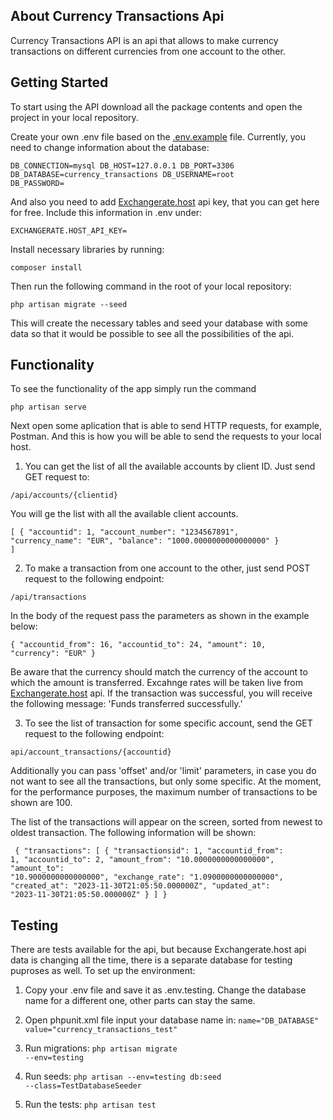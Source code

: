 ## About Currency Transactions Api

Currency Transactions API is an api that allows to make currency transactions on different currencies from one account to the other.

## Getting Started

To start using the API download all the package contents and open the project in your local repository.

Create your own .env file based on the [.env.example](https://github.com/epulke/currency_app_1/blob/master/.env.example) file. 
Currently, you need to change information about the database:

<code>DB_CONNECTION=mysql
DB_HOST=127.0.0.1
DB_PORT=3306
DB_DATABASE=currency_transactions
DB_USERNAME=root
DB_PASSWORD=</code>

And also you need to add [Exchangerate.host]( https://exchangerate.host/) api key, that you can get here for free. 
Include this information in .env under:

<code>EXCHANGERATE.HOST_API_KEY=</code>

Install necessary libraries by running:

<code>composer install</code>

Then run the following command in the root of your local repository:

<code>php artisan migrate --seed</code>

This will create the necessary tables and seed your database with some data so that it would be possible to see all the possibilities of the api.

## Functionality
To see the functionality of the app simply run the command

<code>php artisan serve</code>

Next open some aplication that is able to send HTTP requests, for example, Postman. And this is how you will be able to send the requests to your local host. 

1. You can get the list of all the available accounts by client ID.
Just send GET request to:

<code>/api/accounts/{clientid}</code>

You will ge the list with all the available client accounts.

<code>[
    {
        "accountid": 1,
        "account_number": "1234567891",
        "currency_name": "EUR",
        "balance": "1000.0000000000000000"
    }
]</code>

2. To make a transaction from one account to the other, just send POST request to the following endpoint:

<code>/api/transactions</code>

In the body of the request pass the parameters as shown in the example below:

<code>{
   "accountid_from": 16,
   "accountid_to": 24,
   "amount": 10,
   "currency": "EUR"
}</code>

Be aware that the currency should match the currency of the account to which the amount is transferred.
Excahnge rates will be taken live from [Exchangerate.host]( https://exchangerate.host/) api.
If the transaction was successful, you will receive the following message: 'Funds transferred successfully.'

3. To see the list of transaction for some specific account, send the GET request to the following endpoint:

<code>api/account_transactions/{accountid}</code>

Additionally you can pass 'offset' and/or 'limit' parameters, in case you do not want to see all the transactions, but only some specific.
At the moment, for the performance purposes, the maximum number of transactions to be shown are 100.

The list of the transactions will appear on the screen, sorted from newest to oldest transaction.
The following information will be shown:

<code> {
    "transactions": [
        {
            "transactionsid": 1,
            "accountid_from": 1,
            "accountid_to": 2,
            "amount_from": "10.0000000000000000",
            "amount_to": "10.9000000000000000",
            "exchange_rate": "1.0900000000000000",
            "created_at": "2023-11-30T21:05:50.000000Z",
            "updated_at": "2023-11-30T21:05:50.000000Z"
        }
    ]
}</code>

## Testing

There are tests available for the api, but because Exchangerate.host api data is changing all the time, there is a separate database for testing puproses as well.
To set up the environment:
1. Copy your .env file and save it as .env.testing. Change the database name for a different one, other parts can stay the same.

2. Open phpunit.xml file input your database name in:
<code>name="DB_DATABASE" value="currency_transactions_test"</code>

3. Run migrations:
<code>php artisan migrate --env=testing</code>

4. Run seeds:
<code>php artisan --env=testing db:seed --class=TestDatabaseSeeder</code>

5. Run the tests:
<code>php artisan test</code>